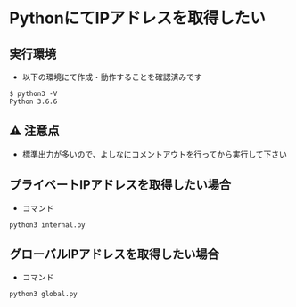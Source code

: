 # PythonにてIPアドレスを取得したい

## 実行環境

+ 以下の環境にて作成・動作することを確認済みです

```
$ python3 -V
Python 3.6.6
```

## :warning: 注意点

+ 標準出力が多いので、よしなにコメントアウトを行ってから実行して下さい


## プライベートIPアドレスを取得したい場合

+ コマンド

```
python3 internal.py
```

## グローバルIPアドレスを取得したい場合

+ コマンド

```
python3 global.py
```
